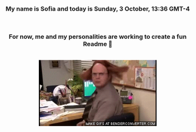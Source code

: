 


<div align="center">
<h3 >My name is Sofia and today is Sunday, 3 October, 13:36 GMT-4</h3><br>
<h3 >For now, me and my personalities are working to create a fun Readme 👋
</h3><br>
<img src='img/dwight.gif' alt='working...'/>
</div>
